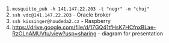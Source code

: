 1. `mosquitto_pub -h 141.147.22.203 -t "negr" -m "chuj"`
2. `ssh vdc@141.147.22.203` - Oracle broker
3. `ssh kissinger@houdeda2.cz` - Raspberry
4. https://drive.google.com/file/d/17GQ41tfHsK7HCfnxBLae-RzOLnAMUVtu/view?usp=sharing - diagram for presentation